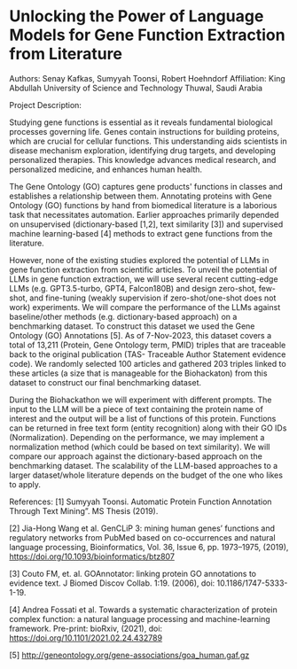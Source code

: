 # Unlocking the Power of Language Models for Gene Function Extraction from Literature

Authors: Senay Kafkas, Sumyyah Toonsi, Robert Hoehndorf
Affiliation: King Abdullah University of Science and Technology 
Thuwal, Saudi Arabia

Project Description:

Studying gene functions is essential as it reveals fundamental biological processes governing life. Genes contain instructions for building proteins, which are crucial for cellular functions. This understanding aids scientists in disease mechanism exploration, identifying drug targets, and developing personalized therapies. This knowledge advances medical research, and personalized medicine, and enhances human health. 

The Gene Ontology (GO) captures gene products' functions in classes and establishes a relationship between them. Annotating proteins with Gene Ontology (GO) functions by hand from biomedical literature is a laborious task that necessitates automation. Earlier approaches primarily depended on unsupervised (dictionary-based [1,2], text similarity [3]) and supervised machine learning-based [4] methods to extract gene functions from the literature.

However, none of the existing studies explored the potential of LLMs in gene function extraction from scientific articles. To unveil the potential of LLMs in gene function extraction, we will use several recent cutting-edge LLMs (e.g. GPT3.5-turbo, GPT4, Falcon180B) and design zero-shot, few-shot, and fine-tuning (weakly supervision if zero-shot/one-shot does not work) experiments. We will compare the performance of the LLMs against baseline/other methods (e.g. dictionary-based approach) on a benchmarking dataset. To construct this dataset we used the Gene Ontology (GO) Annotations [5]. As of 7-Nov-2023, this dataset covers a total of 13,211  (Protein, Gene Ontology term, PMID) triples that are traceable back to the original publication (TAS- Traceable Author Statement evidence code). We randomly selected 100 articles and gathered 203 triples linked to these articles (a size that is manageable for the Biohackaton) from this dataset to construct our final benchmarking dataset. 

During the Biohackathon we will experiment with different prompts. The input to the LLM will be a piece of text containing the protein name of interest and the output will be a list of functions of this protein. Functions can be returned in free text form (entity recognition) along with their GO IDs (Normalization). Depending on the performance, we may implement a normalization method (which could be based on text similarity). We will compare our approach against the dictionary-based approach on the benchmarking dataset. The scalability of the LLM-based approaches to a larger dataset/whole literature depends on the budget of the one who likes to apply.

References:
[1] Sumyyah Toonsi. Automatic Protein Function Annotation Through Text Mining”. MS Thesis (2019).

[2] Jia-Hong Wang et al. GenCLiP 3: mining human genes’ functions and regulatory networks from PubMed based on co-occurrences and natural language processing, Bioinformatics, Vol. 36, Issue 6,  pp. 1973–1975, (2019), https://doi.org/10.1093/bioinformatics/btz807

[3] Couto FM, et. al. GOAnnotator: linking protein GO annotations to evidence text. J Biomed Discov Collab. 1:19. (2006),  doi: 10.1186/1747-5333-1-19. 

[4] Andrea Fossati et al. Towards a systematic characterization of protein complex function: a natural language processing and machine-learning framework. Pre-print: bioRxiv, (2021), doi: https://doi.org/10.1101/2021.02.24.432789

[5] http://geneontology.org/gene-associations/goa_human.gaf.gz

